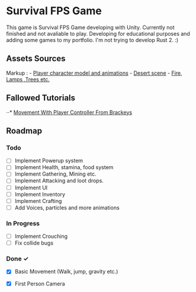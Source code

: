 # Survival FPS Game
  This game is Survival FPS Game developing with Unity. Currently not finished and not avaliable to play. Developing for educational purposes and adding some games to my portfolio. I'm not trying to develop Rust 2. :) 
 <br>
## Assets Sources
 Markup : - [Player character model and animations](https://www.mixamo.com/#/?page=1&type=Character)
          - [Desert scene](https://runemarkstudio.itch.io/poly-desert)
          - [Fire, Lamps ,Trees etc.](https://devassets.com/assets/rpg-tutorial-assets/) 
  <br>
## Fallowed Tutorials
  ⋅⋅* [Movement With Player Controller From Brackeys](https://www.youtube.com/watch?v=_QajrabyTJc&t=1s)
  <br>
## Roadmap
### Todo
- [ ] Implement Powerup system
- [ ] Implement Health, stamina, food system
- [ ] Implement Gathering, Mining etc.
- [ ] Implement Attacking and loot drops.
- [ ] Implement UI
- [ ] Implement Inventory
- [ ] Implement Crafting
- [ ] Add Voices, particles and more animations
### In Progress
- [ ] Implement Crouching
- [ ] Fix collide bugs
### Done ✓
- [x] Basic Movement (Walk, jump, gravity etc.)
- [x] First Person Camera





